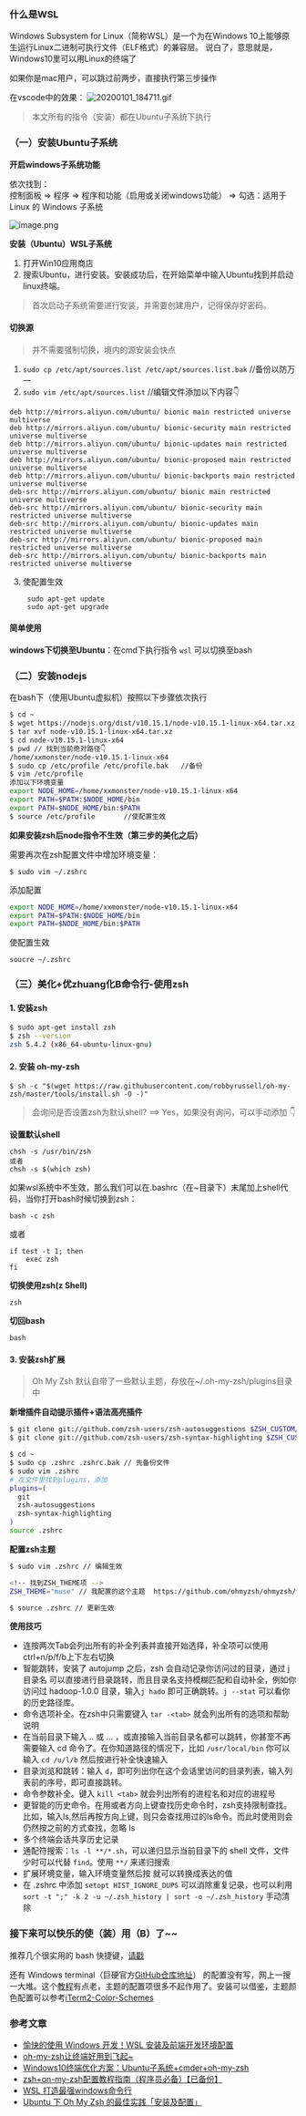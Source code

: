 ### 什么是WSL
Windows Subsystem for Linux（简称WSL）是一个为在Windows 10上能够原生运行Linux二进制可执行文件（ELF格式）的兼容层。
说白了，意思就是，Windows10里可以用Linux的终端了


如果你是mac用户，可以跳过前两步，直接执行第三步操作


在vscode中的效果：
![20200101_184711.gif](https://img.lihx.top/images/2020/01/01/20200101_184711.gif)

> 本文所有的指令（安装）都在Ubuntu子系统下执行

### （一）安装Ubuntu子系统
**开启windows子系统功能**

依次找到：   
控制面板 => 程序 => 程序和功能（启用或关闭windows功能） => 勾选：适用于 Linux 的 Windows 子系统

![image.png](https://img.lihx.top/images/2020/01/01/image.png)


**安装（Ubuntu）WSL子系统**  

1. 打开Win10应用商店
2. 搜索Ubuntu，进行安装。安装成功后，在开始菜单中输入Ubuntu找到并启动linux终端。
> 首次启动子系统需要进行安装，并需要创建用户，记得保存好密码。


#### 切换源

> 并不需要强制切换，境内的源安装会快点

1. `sudo cp /etc/apt/sources.list /etc/apt/sources.list.bak` //备份以防万一
2. `sudo vim /etc/apt/sources.list` //编辑文件添加以下内容👇
```vim
deb http://mirrors.aliyun.com/ubuntu/ bionic main restricted universe multiverse
deb http://mirrors.aliyun.com/ubuntu/ bionic-security main restricted universe multiverse
deb http://mirrors.aliyun.com/ubuntu/ bionic-updates main restricted universe multiverse
deb http://mirrors.aliyun.com/ubuntu/ bionic-proposed main restricted universe multiverse
deb http://mirrors.aliyun.com/ubuntu/ bionic-backports main restricted universe multiverse
deb-src http://mirrors.aliyun.com/ubuntu/ bionic main restricted universe multiverse
deb-src http://mirrors.aliyun.com/ubuntu/ bionic-security main restricted universe multiverse
deb-src http://mirrors.aliyun.com/ubuntu/ bionic-updates main restricted universe multiverse
deb-src http://mirrors.aliyun.com/ubuntu/ bionic-proposed main restricted universe multiverse
deb-src http://mirrors.aliyun.com/ubuntu/ bionic-backports main restricted universe multiverse
```
3. 使配置生效

        sudo apt-get update
        sudo apt-get upgrade

#### 简单使用
**windows下切换至Ubuntu**：在cmd下执行指令 `wsl` 可以切换至bash


### （二）安装nodejs

在bash下（使用Ubuntu虚拟机）按照以下步骤依次执行
```bash
$ cd ~ 
$ wget https://nodejs.org/dist/v10.15.1/node-v10.15.1-linux-x64.tar.xz
$ tar xvf node-v10.15.1-linux-x64.tar.xz
$ cd node-v10.15.1-linux-x64
$ pwd // 找到当前绝对路径👇
/home/xxmonster/node-v10.15.1-linux-x64
$ sudo cp /etc/profile /etc/profile.bak   //备份
$ vim /etc/profile
添加以下环境变量
export NODE_HOME=/home/xxmonster/node-v10.15.1-linux-x64
export PATH=$PATH:$NODE_HOME/bin
export PATH=$NODE_HOME/bin:$PATH
$ source /etc/profile       //使配置生效
```

**如果安装zsh后node指令不生效（第三步的美化之后）**

需要再次在zsh配置文件中增加环境变量：

    $ sudo vim ~/.zshrc

添加配置
```bash
export NODE_HOME=/home/xxmonster/node-v10.15.1-linux-x64
export PATH=$PATH:$NODE_HOME/bin
export PATH=$NODE_HOME/bin:$PATH
```

使配置生效

    soucre ~/.zshrc


### （三）美化+优zhuang化B命令行-使用zsh
#### 1. 安装zsh
```bash
$ sudo apt-get install zsh
$ zsh --version
zsh 5.4.2 (x86_64-ubuntu-linux-gnu)
```


#### 2. 安装 oh-my-zsh

    $ sh -c "$(wget https://raw.githubusercontent.com/robbyrussell/oh-my-zsh/master/tools/install.sh -O -)"

> 会询问是否设置zsh为默认shell? ==> Yes，如果没有询问，可以手动添加 👇


**设置默认shell**

    chsh -s /usr/bin/zsh  
    或者 
    chsh -s $(which zsh)

如果wsl系统中不生效，那么我们可以在.bashrc（在~目录下）末尾加上shell代码，当你打开bash时候切换到zsh：

    bash -c zsh
或者

    if test -t 1; then
        exec zsh
    fi



**切换使用zsh(z Shell)**

    zsh

**切回bash**

    bash

#### 3. 安装zsh扩展

> Oh My Zsh 默认自带了一些默认主题，存放在~/.oh-my-zsh/plugins目录中

**新增插件自动提示插件+语法高亮插件**
```bash
$ git clone git://github.com/zsh-users/zsh-autosuggestions $ZSH_CUSTOM/plugins/zsh-autosuggestions // 语法提示
$ git clone git://github.com/zsh-users/zsh-syntax-highlighting $ZSH_CUSTOM/plugins/zsh-syntax-highlighting //语法高亮

$ cd ~
$ sudo cp .zshrc .zshrc.bak // 先备份文件
$ sudo vim .zshrc
# 在文件里找到plugins，添加
plugins=(
  git
  zsh-autosuggestions
  zsh-syntax-highlighting
)
source .zshrc
```

**配置zsh主题**
```bash
$ sudo vim .zshrc // 编辑生效

<!-- 找到ZSH_THEME项 -->
ZSH_THEME="muse" // 我配置的这个主题  https://github.com/ohmyzsh/ohmyzsh/wiki/Themes 找到喜欢的主题名称，直接修改即可

$ source .zshrc // 更新生效
```

**使用技巧**
- 连按两次Tab会列出所有的补全列表并直接开始选择，补全项可以使用 ctrl+n/p/f/b上下左右切换
- 智能跳转，安装了 autojump 之后，zsh 会自动记录你访问过的目录，通过 j 目录名 可以直接进行目录跳转，而且目录名支持模糊匹配和自动补全，例如你访问过 hadoop-1.0.0 目录，输入`j hado` 即可正确跳转。`j --stat` 可以看你的历史路径库。
- 命令选项补全。在zsh中只需要键入 `tar -<tab>` 就会列出所有的选项和帮助说明
- 在当前目录下输入 .. 或 ... ，或直接输入当前目录名都可以跳转，你甚至不再需要输入 cd 命令了。在你知道路径的情况下，比如 `/usr/local/bin` 你可以输入 `cd /u/l/b` 然后按进行补全快速输入
- 目录浏览和跳转：输入 `d`，即可列出你在这个会话里访问的目录列表，输入列表前的序号，即可直接跳转。
- 命令参数补全。键入 `kill <tab>` 就会列出所有的进程名和对应的进程号
- 更智能的历史命令。在用或者方向上键查找历史命令时，zsh支持限制查找。比如，输入ls,然后再按方向上键，则只会查找用过的ls命令。而此时使用则会仍然按之前的方式查找，忽略 ls
- 多个终端会话共享历史记录
- 通配符搜索：`ls -l **/*.sh`，可以递归显示当前目录下的 shell 文件，文件少时可以代替 `find`。使用 `**/` 来递归搜索
- 扩展环境变量，输入环境变量然后按 就可以转换成表达的值
- 在 .zshrc 中添加 `setopt HIST_IGNORE_DUPS` 可以消除重复记录，也可以利用 `sort -t ";" -k 2 -u ~/.zsh_history | sort -o ~/.zsh_history` 手动清除


### 接下来可以快乐的使（装）用（B）了~~  

推荐几个很实用的 bash 快捷键，[请戳](https://lihx.top/ti-sheng-ming-ling-xing-xiao-lu-de-bashkuai-jie-jian/)

还有 Windows terminal（巨硬官方[GitHub仓库地址](https://github.com/Microsoft/Terminal)） 的配置没有写，网上一搜一大堆。这个[教程](https://www.bilibili.com/video/av51726432)有点老，主题的配置项很多不起作用了。安装可以借鉴，主题颜色配置可以参考[iTerm2-Color-Schemes](https://github.com/mbadolato/iTerm2-Color-Schemes)


### 参考文章

- [愉快的使用 Windows 开发！WSL 安装及前端开发环境配置](https://juejin.im/post/5cdcf930f265da03914d8820)
- [oh-my-zsh让终端好用到飞起~](https://juejin.im/post/5d773da76fb9a06aff5e9a99)
- [Windows10终端优化方案：Ubuntu子系统+cmder+oh-my-zsh](https://zhuanlan.zhihu.com/p/34152045)
- [zsh+on-my-zsh配置教程指南（程序员必备）【已备份】](https://segmentfault.com/a/1190000013612471)
- [WSL 打造最强windows命令行](https://segmentfault.com/a/1190000016677670)
- [Ubuntu 下 Oh My Zsh 的最佳实践「安装及配置」](https://segmentfault.com/a/1190000015283092)
